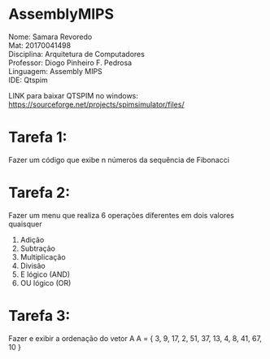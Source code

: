# AssemblyMIPS

Nome: Samara Revoredo   
Mat: 20170041498  
Disciplina: Arquitetura de Computadores  
Professor: Diogo Pinheiro F. Pedrosa  
Linguagem: Assembly MIPS  
IDE: Qtspim

LINK para baixar QTSPIM no windows: https://sourceforge.net/projects/spimsimulator/files/

# Tarefa 1:
Fazer um código que exibe n números da sequência de Fibonacci

# Tarefa 2: 
Fazer um menu que realiza 6 operações diferentes em dois valores quaisquer
1) Adição
2) Subtração
3) Multiplicação
4) Divisão 
5) E lógico (AND)
6) OU lógico (OR)

# Tarefa 3: 
Fazer e exibir a ordenação do vetor A
A = { 3, 9, 17, 2, 51, 37, 13, 4, 8, 41, 67, 10 }
